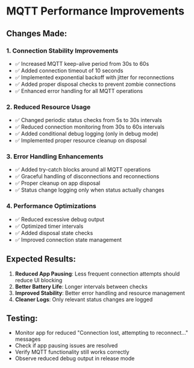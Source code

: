 # MQTT Performance Improvements

## Changes Made:

### 1. Connection Stability Improvements
- ✅ Increased MQTT keep-alive period from 30s to 60s
- ✅ Added connection timeout of 10 seconds
- ✅ Implemented exponential backoff with jitter for reconnections
- ✅ Added proper disposal checks to prevent zombie connections
- ✅ Enhanced error handling for all MQTT operations

### 2. Reduced Resource Usage
- ✅ Changed periodic status checks from 5s to 30s intervals
- ✅ Reduced connection monitoring from 30s to 60s intervals
- ✅ Added conditional debug logging (only in debug mode)
- ✅ Implemented proper resource cleanup on disposal

### 3. Error Handling Enhancements
- ✅ Added try-catch blocks around all MQTT operations
- ✅ Graceful handling of disconnections and reconnections
- ✅ Proper cleanup on app disposal
- ✅ Status change logging only when status actually changes

### 4. Performance Optimizations
- ✅ Reduced excessive debug output
- ✅ Optimized timer intervals
- ✅ Added disposal state checks
- ✅ Improved connection state management

## Expected Results:
1. **Reduced App Pausing**: Less frequent connection attempts should reduce UI blocking
2. **Better Battery Life**: Longer intervals between checks
3. **Improved Stability**: Better error handling and resource management
4. **Cleaner Logs**: Only relevant status changes are logged

## Testing:
- Monitor app for reduced "Connection lost, attempting to reconnect..." messages
- Check if app pausing issues are resolved
- Verify MQTT functionality still works correctly
- Observe reduced debug output in release mode
